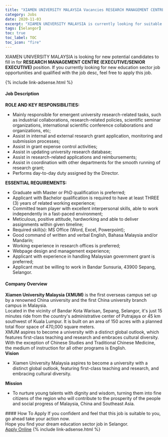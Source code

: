 ```yaml
---
title: "XIAMEN UNIVERSITY MALAYSIA Vacancies RESEARCH MANAGEMENT CENTRE (EXECUTIVE/SENIOR EXECUTIVE)" 
category: Jobs 
date: 2020-11-03 
excerpt: "XIAMEN UNIVERSITY MALAYSIA is currently looking for suitable person to fill in the RESEARCH MANAGEMENT CENTRE (EXECUTIVE/SENIOR EXECUTIVE) which positioned at Selangor" 
tags: [Selangor] 
toc: true 
toc_label: TOC 
toc_icon: "fire" 
--- 
```


<p>XIAMEN UNIVERSITY MALAYSIA is looking for new potential candidates to fill in for <b>RESEARCH MANAGEMENT CENTRE (EXECUTIVE/SENIOR EXECUTIVE)</b> position. If you currently looking for new education sector job opportunities and qualified with the job desc, feel free to apply this job.
</p>{% include link-adsense.html %} 
 <div><div><h4>Job Description</h4></div><div><div><span><div><div><strong>ROLE AND KEY RESPONSIBILITIES:</strong></div><ul><li>Mainly responsible for emergent university research-related tasks, such as industrial collaborations, research-related policies, scientific seminar organizations, international scientific conference collaborations and organizations, etc;</li><li>Assist in internal and external research grant application, monitoring and submission processes;</li><li>Assist in grant expense control activities;</li><li>Assist in updating university research database;</li><li>Assist in research-related applications and reimbursements;</li><li>Assist in coordination with other departments for the smooth running of research grant;</li><li>Performs day-to-day duty assigned by the Director.</li></ul><div><strong>ESSENTIAL REQUIREMENTS:</strong></div><ul><li>Graduate with Master or PhD qualification is preferred;</li><li>Applicant with Bachelor qualification is required to have at least THREE (3) years of related working experience;</li><li>Committed team player with excellent interpersonal skills, able to work independently in a fast-paced environment;</li><li>Meticulous, positive attitude, hardworking and able to deliver assignments within given timeline;</li><li>Required skill(s): MS Office (Word, Excel, Powerpoint);</li><li>Good command of written and verbal English, Bahasa Malaysia and/or Mandarin;</li><li>Working experience in research offices is preferred;</li><li>Webpage design and management experience;</li><li>Applicant with experience in handling Malaysian government grant is preferred;</li><li>Applicant must be willing to work in Bandar Sunsuria, 43900 Sepang, Selangor.</li></ul></div></span></div></div></div> 
<div><div><h4>Company Overview</h4></div><div><div><span><div><div>
<strong>Xiamen University Malaysia (XMUM)</strong> is the first overseas campus set up by a renowned China university and the first China university branch campus in Malaysia.</div>
<div>
	Located in the vicinity of Bandar Kota Warisan, Sepang, Selangor, it's just 15 minutes ride from the country's administrative center of Putrajaya or 45 km southwest of Kuala Lumpur. It is built on an area of 150 acres with a planned total floor space of 470,000 square meters.</div>
<div>
	XMUM aspires to become a university with a distinct global outlook, which features first-class teaching and research and embraces cultural diversity. With the exception of Chinese Studies and Traditional Chinese Medicine, the medium of instruction for all other programs is English.</div>
<div>
<strong>Vision</strong></div>
<ul>
<li>
		Xiamen University Malaysia aspires to become a university with a distinct global outlook, featuring first-class teaching and research, and embracing cultural diversity.</li>
</ul>
<div>
<strong>Mission</strong></div>
<ul>
<li>
		To nurture young talents with dignity and wisdom, turning them into fine citizens of the region who will contribute to the prosperity of the people and social progress of Malaysia, China and Southeast Asia.</li>
</ul></div></span></div></div></div> 
#### How To Apply 
If you confident and feel that this job is suitable to you, go ahead take your action now. <br/> 
Hope you find your dream education sector job in Selangor. <br/> 
<a href="https://www.jobstreet.com.my/en/job/research-management-centre-executive-senior-executive-4416296?jobId=jobstreet-my-job-4416296&sectionRank=27&token=0~23e51bab-af0b-476c-8b48-0a7de3846162&fr=SRP%20View%20In%20New%20Ta" class="btn btn--info" target="_blank" rel="nofollow noopenner">Apply Online</a> 
{% include link-adsense.html %} 
